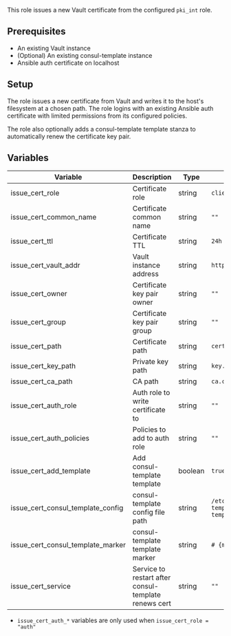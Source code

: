 This role issues a new Vault certificate from the configured `pki_int` role.

## Prerequisites
- An existing Vault instance
- (Optional) An existing consul-template instance
- Ansible auth certificate on localhost

## Setup
The role issues a new certificate from Vault and writes it to the host's
filesystem at a chosen path. The role logins with an existing Ansible
auth certificate with limited permissions from its configured policies.

The role also optionally adds a consul-template template stanza to automatically
renew the certificate key pair.

## Variables

| Variable | Description | Type | Default |
| -------- | ----------- | ---- | ------- |
| issue_cert_role | Certificate role | string | `client` |
|issue_cert_common_name | Certificate common name | string | `""` |
|issue_cert_ttl | Certificate TTL | string | `24h` |
|issue_cert_vault_addr | Vault instance address | string | `https://localhost:8200` |
|issue_cert_owner | Certificate key pair owner | string | `""` |
|issue_cert_group | Certificate key pair group | string | `""` |
|issue_cert_path | Certificate path | string | `cert.crt` |
|issue_cert_key_path | Private key path | string | `key.pem` |
|issue_cert_ca_path | CA path | string | `ca.crt` |
|issue_cert_auth_role | Auth role to write certificate to | string | `""` |
|issue_cert_auth_policies | Policies to add to auth role | string | `""` |
|issue_cert_add_template | Add consul-template template | boolean | `true` |
|issue_cert_consul_template_config | consul-template config file path | string | `/etc/consul-template/consul-template.hcl` |
|issue_cert_consul_template_marker | consul-template template marker | string | `# {mark} TLS` |
|issue_cert_service | Service to restart after consul-template renews cert | string | `""` |

- `issue_cert_auth_*` variables are only used when `issue_cert_role = "auth"`
